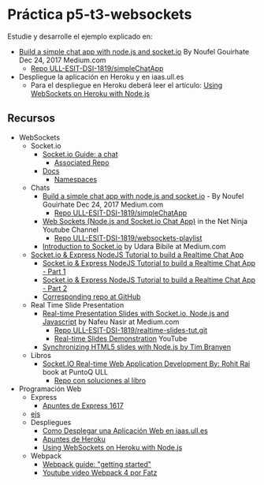 # Práctica p5-t3-websockets

Estudie y desarrolle el ejemplo explicado en:

* [Build a simple chat app with node.js and socket.io](https://medium.com/@noufel.gouirhate/build-a-simple-chat-app-with-node-js-and-socket-io-ea716c093088) By Noufel Gouirhate Dec 24, 2017  Medium.com
  - [Repo ULL-ESIT-DSI-1819/simpleChatApp](https://github.com/ULL-ESIT-DSI-1819/simpleChatApp)
* Despliegue la aplicación en Heroku y en iaas.ull.es
    * Para el despliegue en Heroku deberá leer el artículo: [Using WebSockets on Heroku with Node.js](https://devcenter.heroku.com/articles/node-websockets)

## Recursos

* WebSockets
  * Socket.io
    * [Socket.io Guide: a chat](https://socket.io/get-started/chat/)
      - [Associated Repo](https://github.com/socketio/chat-example)
    * [Docs](https://socket.io/docs/)
      * [Namespaces](https://socket.io/docs/rooms-and-namespaces/#Default-namespace)
  * Chats
    * [Build a simple chat app with node.js and socket.io](https://medium.com/@noufel.gouirhate/build-a-simple-chat-app-with-node-js-and-socket-io-ea716c093088) - By Noufel Gouirhate Dec 24, 2017  Medium.com
      - [Repo ULL-ESIT-DSI-1819/simpleChatApp](https://github.com/ULL-ESIT-DSI-1819/simpleChatApp)
    * [Web Sockets (Node.js and Socket.io Chat App)](https://www.youtube.com/playlist?list=PL4cUxeGkcC9i4V-_ZVwLmOusj8YAUhj_9) in the Net Ninja Youtube Channel
      - [Repo ULL-ESIT-DSI-1819/websockets-playlist](https://github.com/ULL-ESIT-DSI-1819/websockets-playlist)
    * [Introduction to Socket.io](https://medium.com/@chathuranga94/introduction-to-socket-io-600025322cd2) by Udara Bibile at Medium.com
  * [Socket.io & Express NodeJS Tutorial to build a Realtime Chat App](https://youtu.be/tzNOqcoupWQ)
    * [Socket.io & Express NodeJS Tutorial to build a Realtime Chat App - Part 1](https://youtu.be/tzNOqcoupWQ)
    * [Socket.io & Express NodeJS Tutorial to build a Realtime Chat App - Part 2](https://youtu.be/emnlFamYx7Y)
    * [Corresponding repo at GitHub](https://github.com/ULL-ESIT-DSI-1819/Socket_io_Chat_Room)
  * Real Time Slide Presentation
    * [Real-time Presentation Slides with Socket.io, Node.js and Javascript](https://medium.com/@nafeunasir/real-time-presentation-slides-with-socket-io-express-node-js-and-javascript-cf08a95ff098) by Nafeu Nasir at Medium.com
      - [Repo ULL-ESIT-DSI-1819/realtime-slides-tut.git](https://github.com/ULL-ESIT-DSI-1819/realtime-slides-tut.git)
      - [Real-time Slides Demonstration](https://youtu.be/WmE6dkRFY4Y) YouTube
    * [Synchronizing HTML5 slides with Node.js by Tim Branyen](https://bocoup.com/blog/synchronizing-html5-slides-with-node-js)
  * Libros
    * [Socket.IO Real-time Web Application Development By: Rohit Rai](https://proquest-safaribooksonline-com.accedys2.bbtk.ull.es/9781782160786) book at PuntoQ ULL
      - [Repo con soluciones al libro](https://github.com/piscolomo/example-socketio)
* Programación Web
  * Express
    * [Apuntes de Express 1617](https://casianorodriguezleon.gitbooks.io/ull-esit-1617/content/apuntes/express/)
  * [ejs](https://ejs.co/)
  * Despliegues
    * [Como Desplegar una Aplicación Web en iaas.ull.es](https://github.com/SYTW/iaas-ull-es)
    * [Apuntes de Heroku](https://casianorodriguezleon.gitbooks.io/ull-esit-1617/content/recursos/heroku.html)
    * [Using WebSockets on Heroku with Node.js](https://devcenter.heroku.com/articles/node-websockets)
  * Webpack
    * [Webpack guide: "getting started"](https://webpack.js.org/guides/getting-started/)
    * [Youtube video Webpack 4 por Fatz](https://youtu.be/vF2emKbaP4M)
